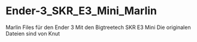 # Ender-3_SKR_E3_Mini_Marlin
Marlin Files für den Ender 3 Mit den Bigtreetech SKR E3 Mini
Die originalen Dateien sind von Knut
